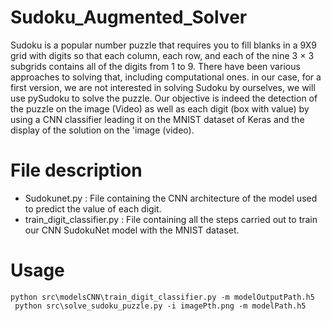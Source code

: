 # Sudoku_Augmented_Solver

Sudoku is a popular number puzzle that requires you to fill blanks in a 9X9 grid with digits so that each column, each row, and each of the nine 3 × 3 subgrids contains all of the digits from 1 to 9. There have been various approaches to solving that, including computational ones. in our case, for a first version, we are not interested in solving Sudoku by ourselves, we will use pySudoku to solve the puzzle.
Our objective is indeed the detection of the puzzle on the image (Video) as well as each digit (box with value) by using a CNN classifier leading it on the MNIST dataset of Keras and the display of the solution on the 'image (video).


# File description
- Sudokunet.py : File containing the CNN architecture of the model used to predict the value of each digit.
- train_digit_classifier.py : File containing all the steps carried out to train our CNN SudokuNet model with the MNIST dataset.

# Usage
``` python src\modelsCNN\train_digit_classifier.py -m modelOutputPath.h5 ```  
``` python src\solve_sudoku_puzzle.py -i imagePth.png -m modelPath.h5```  